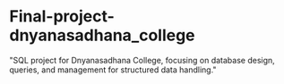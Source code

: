 # Final-project-dnyanasadhana_college
"SQL project for Dnyanasadhana College, focusing on database design, queries, and management for structured data handling."
